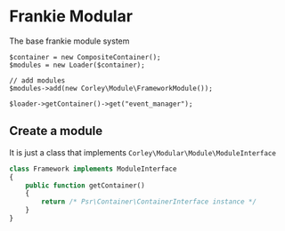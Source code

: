 # Frankie Modular

The base frankie module system

```
$container = new CompositeContainer();
$modules = new Loader($container);

// add modules
$modules->add(new Corley\Module\FrameworkModule());

$loader->getContainer()->get("event_manager");
```

## Create a module

It is just a class that implements `Corley\Modular\Module\ModuleInterface`

```php
class Framework implements ModuleInterface
{
    public function getContainer()
    {
        return /* Psr\Container\ContainerInterface instance */
    }
}
```

